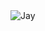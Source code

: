 <img src="thatdude.png" alt="Jay">

<!---
tartd/tartd is a ✨ special ✨ repository because its `README.md` (this file) appears on your GitHub profile.
You can click the Preview link to take a look at your changes.
--->

